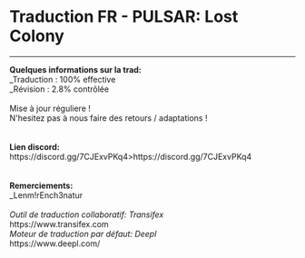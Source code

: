 <h1>Traduction FR - PULSAR: Lost Colony</h1>
<hr></hr>
<b>Quelques informations sur la trad:</b><br />
_Traduction : 100% effective<br />
_Révision : 2.8% contrôlée<br />
<br />
Mise à jour réguliere !<br />
N'hesitez pas à nous faire des retours / adaptations !<br />
<br />
<br />
  <b>Lien discord:</b><br />
  https://discord.gg/7CJExvPKq4>https://discord.gg/7CJExvPKq4<br />
<br />
<br />
  <b>Remerciements:</b><br />
_Lenm!rEnch3natur<br />
<br />
  <i>Outil de traduction collaboratif: Transifex</i><br />
https://www.transifex.com<br />
  <i>Moteur de traduction par défaut: Deepl</i><br />
https://www.deepl.com/<br />

